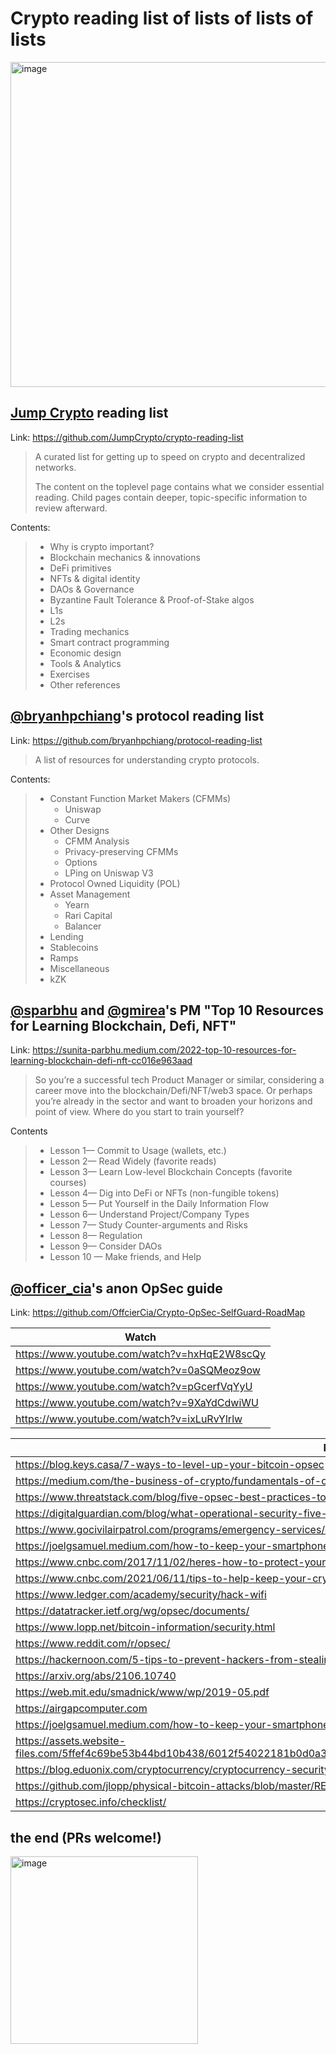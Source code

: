 # Crypto reading list of lists of lists of lists

<img width="520" alt="image" src="https://i.imgflip.com/66vzu7.jpg">

## [Jump Crypto](https://twitter.com/JumpCryptoHQ) reading list

Link: https://github.com/JumpCrypto/crypto-reading-list

> A curated list for getting up to speed on crypto and decentralized networks.
> 
> The content on the toplevel page contains what we consider essential reading. Child pages contain deeper, topic-specific information to review afterward.

Contents:
> * Why is crypto important?
> * Blockchain mechanics & innovations
> * DeFi primitives
> * NFTs & digital identity
> * DAOs & Governance
> * Byzantine Fault Tolerance & Proof-of-Stake algos
> * L1s
> * L2s
> * Trading mechanics
> * Smart contract programming
> * Economic design
> * Tools & Analytics
> * Exercises
> * Other references



## [@bryanhpchiang](https://twitter.com/bryanhpchiang)'s protocol reading list

Link: https://github.com/bryanhpchiang/protocol-reading-list

> A list of resources for understanding crypto protocols.

Contents:

> * Constant Function Market Makers (CFMMs)
>   * Uniswap
>   * Curve
> * Other Designs
>   * CFMM Analysis
>   * Privacy-preserving CFMMs
>   * Options
>   * LPing on Uniswap V3
> * Protocol Owned Liquidity (POL)
> * Asset Management
>   * Yearn
>   * Rari Capital
>   * Balancer
> * Lending
> * Stablecoins
> * Ramps
> * Miscellaneous
> * kZK

## [@sparbhu](https://twitter.com/sparbhu) and [@gmirea](https://twitter.com/gmirea)'s PM "Top 10 Resources for Learning Blockchain, Defi, NFT" 

Link: https://sunita-parbhu.medium.com/2022-top-10-resources-for-learning-blockchain-defi-nft-cc016e963aad

> So you’re a successful tech Product Manager or similar, considering a career move into the blockchain/Defi/NFT/web3 space. Or perhaps you’re already in the sector and want to broaden your horizons and point of view. Where do you start to train yourself?


Contents

> * Lesson 1— Commit to Usage (wallets, etc.)
> * Lesson 2— Read Widely (favorite reads)
> * Lesson 3— Learn Low-level Blockchain Concepts (favorite courses)
> * Lesson 4— Dig into DeFi or NFTs (non-fungible tokens)
> * Lesson 5— Put Yourself in the Daily Information Flow
> * Lesson 6— Understand Project/Company Types
> * Lesson 7— Study Counter-arguments and Risks
> * Lesson 8— Regulation
> * Lesson 9— Consider DAOs
> * Lesson 10 — Make friends, and Help

## [@officer_cia](https://twitter.com/officer_cia)'s anon OpSec guide

Link: https://github.com/OffcierCia/Crypto-OpSec-SelfGuard-RoadMap


| Watch                                        |
|----------------------------------------------|
| https://www.youtube.com/watch?v=hxHqE2W8scQy |
| https://www.youtube.com/watch?v=0aSQMeoz9ow  |
| https://www.youtube.com/watch?v=pGcerfVqYyU  |
| https://www.youtube.com/watch?v=9XaYdCdwiWU  |
| https://www.youtube.com/watch?v=ixLuRvYlrlw  |

| Read                                                                                                                                     |
|------------------------------------------------------------------------------------------------------------------------------------------|
| https://blog.keys.casa/7-ways-to-level-up-your-bitcoin-opsec                                                                             |
| https://medium.com/the-business-of-crypto/fundamentals-of-opsec-in-crypto-7844ba701b1d                                                   |
| https://www.threatstack.com/blog/five-opsec-best-practices-to-live-by                                                                    |
| https://digitalguardian.com/blog/what-operational-security-five-step-process-best-practices-and-more                                     |
| https://www.gocivilairpatrol.com/programs/emergency-services/operations-support/operational-security-opsec                               |
| https://joelgsamuel.medium.com/how-to-keep-your-smartphone-safe-from-spying-d7d50fbed817                                                 |
| https://www.cnbc.com/2017/11/02/heres-how-to-protect-your-bitcoin-and-ethereum-from-hacking.html                                         |
| https://www.cnbc.com/2021/06/11/tips-to-help-keep-your-crypto-wallet-secure.html                                                         |
| https://www.ledger.com/academy/security/hack-wifi                                                                                        |
| https://datatracker.ietf.org/wg/opsec/documents/                                                                                         |
| https://www.lopp.net/bitcoin-information/security.html                                                                                   |
| https://www.reddit.com/r/opsec/                                                                                                          |
| https://hackernoon.com/5-tips-to-prevent-hackers-from-stealing-your-crypto-assets-e2243zig                                               |
| https://arxiv.org/abs/2106.10740                                                                                                         |
| https://web.mit.edu/smadnick/www/wp/2019-05.pdf                                                                                          |
| https://airgapcomputer.com                                                                                                               |
| https://joelgsamuel.medium.com/how-to-keep-your-smartphone-safe-from-spying-d7d50fbed817                                                 |
| https://assets.website-files.com/5ffef4c69be53b44bd10b438/6012f54022181b0d0a3a948c_CryptoCurrency%20Security%20Standards%20Checklist.pdf |
| https://blog.eduonix.com/cryptocurrency/cryptocurrency-security-checklist-investors-adopt/                                               |
| https://github.com/jlopp/physical-bitcoin-attacks/blob/master/README.md                                                                  |
| https://cryptosec.info/checklist/                                                                                                        |

## the end (PRs welcome!)

<img width="300" alt="image" src="https://i.imgflip.com/66vuzz.jpg">